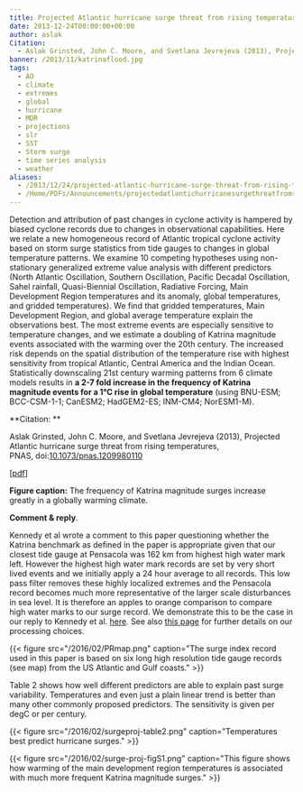 ```yaml
---
title: Projected Atlantic hurricane surge threat from rising temperatures
date: 2013-12-24T00:00:00+00:00
author: aslak
Citation:
  - Aslak Grinsted, John C. Moore, and Svetlana Jevrejeva (2013), Projected Atlantic hurricane surge threat from rising temperatures, PNAS, doi:10.1073/pnas.1209980110
banner: /2013/11/katrinaflood.jpg
tags:
  - AO
  - climate
  - extremes
  - global
  - hurricane
  - MDR
  - projections
  - slr
  - SST
  - Storm surge
  - time series analysis
  - weather
aliases:
  - /2013/12/24/projected-atlantic-hurricane-surge-threat-from-rising-temperatures/
  - /Home/PDFs/Announcements/projectedatlantichurricanesurgethreatfromrisingtemperatures
---
```

Detection and attribution of past changes in cyclone activity is hampered by biased cyclone records due to changes in observational capabilities. Here we relate a new homogeneous record of Atlantic tropical cyclone activity based on storm surge statistics from tide gauges to changes in global temperature patterns. We examine 10 competing hypotheses using non-stationary generalized extreme value analysis with different predictors <!--more-->  (North Atlantic Oscillation, Southern Oscillation, Pacific Decadal Oscillation, Sahel rainfall, Quasi-Biennial Oscillation, Radiative Forcing, Main Development Region temperatures and its anomaly, global temperatures, and gridded temperatures). We find that gridded temperatures, Main Development Region, and global average temperature explain the observations best. The most extreme events are especially sensitive to temperature changes, and we estimate a doubling of Katrina magnitude events associated with the warming over the 20th century. The increased risk depends on the spatial distribution of the temperature rise with highest sensitivity from tropical Atlantic, Central America and the Indian Ocean. Statistically downscaling 21st century warming patterns from 6 climate models results in **a 2-7 fold increase in the frequency of Katrina magnitude events for a 1°C rise in global temperature** (using BNU-ESM; BCC-CSM-1-1; CanESM2; HadGEM2-ES; INM-CM4; NorESM1-M).

**Citation: **

Aslak Grinsted, John C. Moore, and Svetlana Jevrejeva (2013), Projected Atlantic hurricane surge threat from rising temperatures, PNAS, doi:[10.1073/pnas.1209980110](http://dx.doi.org/10.1073/pnas.1209980110)

[[pdf](/2016/02/Grinsted-PNAS13-Projected-Hurricane-surge-threat.pdf)]



**Figure caption:** The frequency of Katrina magnitude surges increase greatly in a globally warming climate.

**Comment & reply**.

Kennedy et al wrote a comment to this paper questioning whether the Katrina benchmark as defined in the paper is appropriate given that our closest tide gauge at Pensacola was 162 km from highest high water mark left. However the highest high water mark records are set by very short lived events and we initially apply a 24 hour average to all records. This low pass filter removes these highly localized extremes and the Pensacola record becomes much more representative of the larger scale disturbances in sea level. It is therefore an apples to orange comparison to compare high water marks to our surge record. We demonstrate this to be the case in our reply to Kennedy et al. [here](http://www.pnas.org/content/early/2013/05/22/1306503110.full.pdf). See also [this page](https://debris.glaciology.net/2016/02/24/homogeneous-record-of-atlantic-hurricane-surge-threat-since-1923/) for further details on our processing choices.


{{< figure src="/2016/02/PRmap.png" caption="The surge index record used in this paper is based on six long high resolution tide gauge records (see map) from the US Atlantic and Gulf coasts." >}}


Table 2 shows how well different predictors are able to explain past surge variability. Temperatures and even just a plain linear trend is better than many other commonly proposed predictors. The sensitivity is given per degC or per century.

{{< figure src="/2016/02/surgeproj-table2.png" caption="Temperatures best predict hurricane surges." >}}

{{< figure src="/2016/02/surge-proj-figS1.png" caption="This figure shows how warming of the main development region temperatures is associated with much more frequent Katrina magnitude surges." >}}
